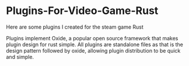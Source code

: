 # Plugins-For-Video-Game-Rust
Here are some plugins I created for the steam game Rust

Plugins implement Oxide, a popular open source framework that makes plugin design for rust simple.
All plugins are standalone files as that is the design pattern followed by oxide, allowing plugin distribution to be quick and simple.
